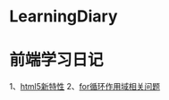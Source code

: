 # LearningDiary
# 前端学习日记

1、[html5新特性](https://github.com/xtgcs/LearningDiary/blob/master/Html5/Html5%E6%96%B0%E7%89%B9%E6%80%A7.md)
2、[for循环作用域相关问题](https://github.com/xtgcs/LearningDiary/blob/master/js%E4%BD%9C%E7%94%A8%E5%9F%9F%E7%9B%B8%E5%85%B3%E9%97%AE%E9%A2%98/JS%E4%B8%ADfor%E5%BE%AA%E7%8E%AF%E5%8F%98%E9%87%8F%E4%BD%9C%E7%94%A8%E5%9F%9F.md)

